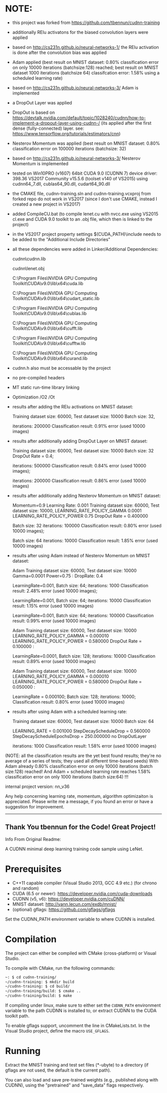 NOTE:
=====

- this project was forked from https://github.com/tbennun/cudnn-training

- additionally RElu activatons for the biased convolution layers were applied

- based on http://cs231n.github.io/neural-networks-1/ the RElu activation is done after the convolution bias was applied

- Adam applied  (best result on MNIST dataset: 0.80% classification error on only 10000 iterations (batchsize:128) reached; 
  best result on MNIST dataset 1000 iterations (batchsize 64) classifcation error: 1.58% using a scheduled learning rate)
  
- based on http://cs231n.github.io/neural-networks-3/ Adam is implemented

- a DropOut Layer was applied
- DropOut is based on https://devtalk.nvidia.com/default/topic/1028240/cudnn/how-to-implement-a-dropout-layer-using-cudnn-/
  (its applied  after the first dense (fully-connected) layer.  see: https://www.tensorflow.org/tutorials/estimators/cnn)

- Nesterov Momentum was applied  (best result on MNIST dataset: 0.80% classification error on 100000 iterations (batchsize: 32)
- based on http://cs231n.github.io/neural-networks-3/ Nesterov Momentum is implemented

- tested on Win10PRO (v1607) 64bit CUDA 9.0 (CUDNN 7) device driver: 398.36 VS2017 Community v15.5.6 (toolset v140 of VS2015)  using cudnn64_7.dll, cublas64_90.dll, cudart64_90.dll

- the CMAKE file, cudnn-training.sln and cudnn-training.vcxproj from forked repo do not work in VS2017 (since I don't use CMAKE, instead I created a new project in VS2017)

- added CompileCU.bat (to compile lenet.cu with nvcc.exe using VS2015 cl.exe and CUDA 9.0 toolkit to an .obj file, which then is linked   to the project)

- in the VS2017 project property settings  $(CUDA_PATH)\include needs to be added to the "Additional Include Directories"

- all these dependencies were added in Linker/Additional Dependencies:

   cudnn\cudnn.lib
   
   cudnn\lenet.obj
   
   C:\Program Files\NVIDIA GPU Computing Toolkit\CUDA\v9.0\lib\x64\cuda.lib
   
   C:\Program Files\NVIDIA GPU Computing Toolkit\CUDA\v9.0\lib\x64\cudart_static.lib
   
   C:\Program Files\NVIDIA GPU Computing Toolkit\CUDA\v9.0\lib\x64\cublas.lib
   
   C:\Program Files\NVIDIA GPU Computing Toolkit\CUDA\v9.0\lib\x64\cufft.lib
   
   C:\Program Files\NVIDIA GPU Computing Toolkit\CUDA\v9.0\lib\x64\cufftw.lib
   
   C:\Program Files\NVIDIA GPU Computing Toolkit\CUDA\v9.0\lib\x64\curand.lib
   
- cudnn.h also must be accessable by the project   
- no pre-compiled headers
- MT static run-time library linking
- Optimization /O2 /Ot
- results after adding the RElu activations on MNIST dataset: 

   Training dataset size: 60000, Test dataset size: 10000 Batch size: 32, 
   
   iterations: 200000 Classification result: 0.91% error (used 10000 images)   
   
- results after additionally adding DropOut Layer on MNIST dataset:

   Training dataset size: 60000, Test dataset size: 10000 Batch size: 32 DropOut Rate = 0.4;
   
   iterations: 500000 Classification result: 0.84% error (used 10000 images);
   
   iterations: 200000 Classification result: 0.86% error (used 10000 images)
   
- results after additionally adding Nesterov Momentum on MNIST dataset:

   Momentum=0.9 Learning Rate: 0.001
   Training dataset size: 60000, Test dataset size: 10000,
   LEARNING_RATE_POLICY_GAMMA 0.0001
   LEARNING_RATE_POLICY_POWER 0.75
   DropOut Rate = 0.400000
   
   Batch size: 32  iterations: 100000 Classification result: 0.80% error (used 10000 images);
  
   Batch size: 64   iterations: 10000 Classification result: 1.85% error (used 10000 images)   
      
- results after using Adam instead of  Nesterov Momentum on MNIST dataset:

  Adam  Training dataset size: 60000, Test dataset size: 10000  Gamma=0.0001 Power=0.75  : DropRate: 0.4
  
  LearningRate=0.001,  Batch size: 64; iterations: 1000 Classification result: 2.48% error (used 10000 images);
  
  LearningRate=0.001, Batch size: 64; iterations: 10000 Classification result: 1.15% error (used 10000 images)
  
  LearningRate=0.001, Batch size: 64;   iterations: 100000 Classification result: 0.99% error (used 10000 images)


  Adam Training dataset size: 60000, Test dataset size: 10000 
  LEARNING_RATE_POLICY_GAMMA = 0.000010   LEARNING_RATE_POLICY_POWER = 0.580000     DropOut Rate = 0.100000  : 
  
  LearningRate=0.0001,  Batch size: 128; iterations: 10000   Classification result: 0.89% error (used 10000 images)
  
  
  Adam Training dataset size: 60000, Test dataset size: 10000  
  LEARNING_RATE_POLICY_GAMMA = 0.000010  LEARNING_RATE_POLICY_POWER = 0.580000   DropOut Rate = 0.050000  : 

  LearningRate = 0.000100; Batch size: 128; iterations: 10000; Classification result: 0.80% error (used 10000 images)

- results after using Adam with a scheduled learning rate:

  Training dataset size: 60000, Test dataset size: 10000   Batch size: 64

  LEARNING_RATE = 0.001000  StepDecayScheduleDrop = 0.560000 StepDecayScheduleEpochsDrop = 250.000000 no DropOutLayer
  
  iterations: 1000 Classification result: 1.58% error (used 10000 images)

    
(NOTE: all the classification results are the yet best found results; they're no average of a series of tests; they used all different time-based seeds)
With Adam already 0.80% classification error on only 10000 iterations (batch size:128) reached! 
And Adam + scheduled learning rate reaches 1.58% classification error on only 1000 iterations (batch size:64) !!!

internal project version: nn_v36


Any help concerning learning rate, momentum, algorithm optimizaiton is appreciated. Please write me a message, if you found an error or have a suggestion for improvement.

---------------------------------------------------------------------------------------------------------------
Thank You tbennun for the Code! Great Project!
---------------------------------------------------------------------------------------------------------------

Info From Original Readme:




A CUDNN minimal deep learning training code sample using LeNet.

Prerequisites
=============

* C++11 capable compiler (Visual Studio 2013, GCC 4.9 etc.) (for chrono and random)
* CUDA (6.5 or newer): https://developer.nvidia.com/cuda-downloads
* CUDNN (v5, v6): https://developer.nvidia.com/cuDNN/
* MNIST dataset: http://yann.lecun.com/exdb/mnist/
* (optional) gflags: https://github.com/gflags/gflags

Set the CUDNN_PATH environment variable to where CUDNN is installed.


Compilation
===========

The project can either be compiled with CMake (cross-platform) or Visual Studio.

To compile with CMake, run the following commands:
```bash
~: $ cd cudnn-training/
~/cudnn-training: $ mkdir build
~/cudnn-training: $ cd build/
~/cudnn-training/build: $ cmake ..
~/cudnn-training/build: $ make
```

If compiling under linux, make sure to either set the ```CUDNN_PATH``` environment variable to the path CUDNN is installed to, or extract CUDNN to the CUDA toolkit path.

To enable gflags support, uncomment the line in CMakeLists.txt. In the Visual Studio project, define the macro ```USE_GFLAGS```.

Running
=======

Extract the MNIST training and test set files (*-ubyte) to a directory (if gflags are not used, the default is the current path).

You can also load and save pre-trained weights (e.g., published along with CUDNN), using the "pretrained" and "save_data" flags respectively.

